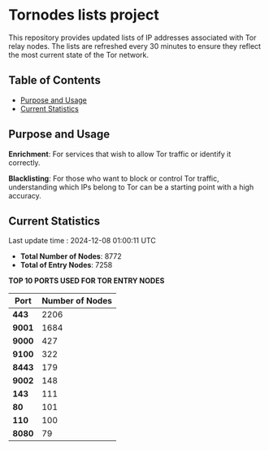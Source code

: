 # Tornodes lists project

This repository provides updated lists of IP addresses associated with Tor relay nodes. The lists are refreshed every 30 minutes to ensure they reflect the most current state of the Tor network.

## Table of Contents

- [Purpose and Usage](#purpose-and-usage)
- [Current Statistics](#current-statistics)


## Purpose and Usage

**Enrichment**: For services that wish to allow Tor traffic or identify it correctly.

**Blacklisting**: For those who want to block or control Tor traffic, understanding which IPs belong to Tor can be a starting point with a high accuracy.

## Current Statistics

Last update time : 2024-12-08 01:00:11 UTC

- **Total Number of Nodes**: 8772
- **Total of Entry Nodes**: 7258

**TOP 10 PORTS USED FOR TOR ENTRY NODES**

| **Port** | **Number of Nodes** |
|------|-----------------|
| **443**   | 2206  |
| **9001**   | 1684  |
| **9000**   | 427  |
| **9100**   | 322  |
| **8443**   | 179  |
| **9002**   | 148  |
| **143**   | 111  |
| **80**   | 101  |
| **110**   | 100  |
| **8080**   | 79  |


